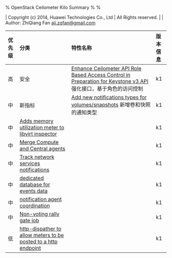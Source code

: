 % OpenStack Ceilometer Kilo Summary
%
%

| Copyright (c) 2014, Huawei Technologies Co., Ltd
| All Rights reserved.
|
| Author: ZhiQiang Fan <aji.zqfan@gmail.com>


优先级 | 分类 | 特性名称 | 版本信息 |
|:-|:-|:-|:-|
高 | 安全 | [Enhance Ceilometer API Role Based Access Control in Preparation for Keystone v3 API](https://blueprints.launchpad.net/ceilometer/+spec/ready-ceilometer-rbac-keystone-v3) 强化接口，基于角色的访问控制 | k1
中 | 新指标 | [Add new notifications types for volumes/snapshots](https://blueprints.launchpad.net/ceilometer/+spec/add-new-notifications-types-for-volumes-and-snapshots) 新增卷和快照的通知类型 | k1
中 | [Adds memory utilization meter to libvirt inspector](https://blueprints.launchpad.net/ceilometer/+spec/libvirt-memory-utilization-inspector) | | k1
中 | [Merge Compute and Central agents](https://blueprints.launchpad.net/ceilometer/+spec/merge-compute-central-agents) | | k1
中 | [Track network services notifications](https://blueprints.launchpad.net/ceilometer/+spec/network-services-notifications) | | k1
中 | [dedicated database for events data](https://blueprints.launchpad.net/ceilometer/+spec/dedicated-event-db) | | k1
中 | [notification agent coordination](https://blueprints.launchpad.net/ceilometer/+spec/notification-coordination) | | k1
中 | [Non-voting rally gate job](https://blueprints.launchpad.net/ceilometer/+spec/rally-gate-check) | | k1
低 | [http-dispather to allow meters to be posted to a http endpoint](https://blueprints.launchpad.net/ceilometer/+spec/http-dispatcher) | |k1
